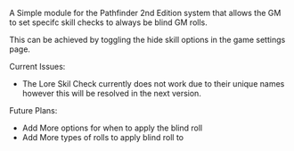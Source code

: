 A Simple module for the Pathfinder 2nd Edition system that allows the GM to set specifc skill checks to always be blind GM rolls. 


This can be achieved by toggling the hide skill options in the game settings page.

Current Issues:
- The Lore Skil Check currently does not work due to their unique names however this will be resolved in the next version.
 
Future Plans:
- Add More options for when to apply the blind roll
- Add More types of rolls to apply blind roll to
